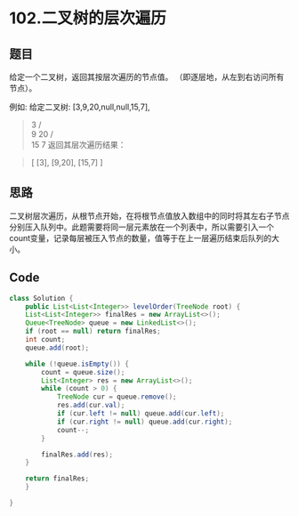 # 102.二叉树的层次遍历

## 题目
给定一个二叉树，返回其按层次遍历的节点值。 （即逐层地，从左到右访问所有节点）。

例如:
给定二叉树: [3,9,20,null,null,15,7],

>    3
>   / \
>  9  20
>    /  \
>   15   7
返回其层次遍历结果：

>[
>  [3],
>  [9,20],
>  [15,7]
>]

## 思路

二叉树层次遍历，从根节点开始，在将根节点值放入数组中的同时将其左右子节点分别压入队列中。此题需要将同一层元素放在一个列表中，所以需要引入一个count变量，记录每层被压入节点的数量，值等于在上一层遍历结束后队列的大小。


## Code
```java
class Solution {
    public List<List<Integer>> levelOrder(TreeNode root) {
    List<List<Integer>> finalRes = new ArrayList<>();
    Queue<TreeNode> queue = new LinkedList<>();
    if (root == null) return finalRes;
    int count;
    queue.add(root);

    while (!queue.isEmpty()) {
        count = queue.size();
        List<Integer> res = new ArrayList<>();
        while (count > 0) {
            TreeNode cur = queue.remove();
            res.add(cur.val);
            if (cur.left != null) queue.add(cur.left);
            if (cur.right != null) queue.add(cur.right);
            count--;
        }

        finalRes.add(res);
    }

    return finalRes;
    }

}
```
